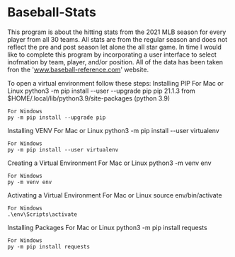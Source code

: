 # Baseball-Stats
This program is about the hitting stats from the 2021 MLB season for every player from all 30 teams. All stats are from the regular season and does not reflect the pre and post season let alone the all star game. In time I would like to complete this program by incorporating a user interface to select inofmation by team, player, and/or position.
All of the data has been taken fron the 'www.baseball-reference.com' website.

To open a virtual environment follow these steps:
Installing PIP
	For Mac or Linux
	python3 -m pip install --user --upgrade pip
	pip 21.1.3 from $HOME/.local/lib/python3.9/site-packages (python 3.9)

	For Windows
	py -m pip install --upgrade pip



Installing VENV
	For Mac or Linux
	python3 -m pip install --user virtualenv

	For Windows
	py -m pip install --user virtualenv


Creating a Virtual Environment
	For Mac or Linux
	python3 -m venv env

	For Windows
	py -m venv env



Activating a Virtual Environment
	For Mac or Linux
	source env/bin/activate

	For Windows
	.\env\Scripts\activate



Installing Packages
	For Mac or Linux
	python3 -m pip install requests

	For Windows
	py -m pip install requests
